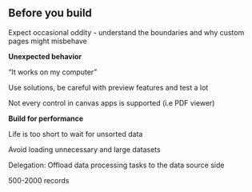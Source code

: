 ## Before you build ##
Expect occasional oddity - understand the boundaries and why custom pages might misbehave

**Unexpected behavior** 

“It works on my computer”

Use solutions, be careful with preview features and test a lot

Not every control in canvas apps is supported (i.e PDF viewer)

**Build for performance**

Life is too short to wait for unsorted data

Avoid loading unnecessary and large datasets

Delegation: Offload data processing tasks to the data source side 

500-2000 records 
